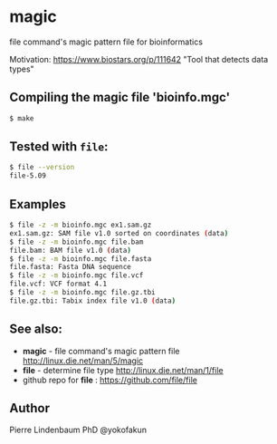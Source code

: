 magic
=====

file command's magic pattern file for bioinformatics

Motivation: https://www.biostars.org/p/111642 "Tool that detects data types"

## Compiling the magic file 'bioinfo.mgc'

```bash
$ make
```

## Tested with **`file`**:

``` bash
$ file --version
file-5.09
```

## Examples

```bash
$ file -z -m bioinfo.mgc ex1.sam.gz
ex1.sam.gz: SAM file v1.0 sorted on coordinates (data)
$ file -z -m bioinfo.mgc file.bam
file.bam: BAM file v1.0 (data)
$ file -z -m bioinfo.mgc file.fasta
file.fasta: Fasta DNA sequence
$ file -z -m bioinfo.mgc file.vcf
file.vcf: VCF format 4.1
$ file -z -m bioinfo.mgc file.gz.tbi
file.gz.tbi: Tabix index file v1.0 (data) 
```


## See also:

* **magic** - file command's magic pattern file  http://linux.die.net/man/5/magic
* **file** - determine file type http://linux.die.net/man/1/file 
* github repo for **file** : https://github.com/file/file

## Author

Pierre Lindenbaum PhD
@yokofakun



